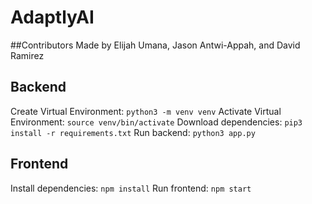 # AdaptlyAI

##Contributors 
Made by Elijah Umana, Jason Antwi-Appah, and 
David Ramirez

## Backend
Create Virtual Environment: `python3 -m venv venv`
Activate Virtual Environment: `source venv/bin/activate`
Download dependencies: `pip3 install -r requirements.txt`
Run backend: `python3 app.py`

## Frontend
Install dependencies: `npm install`
Run frontend: `npm start`
